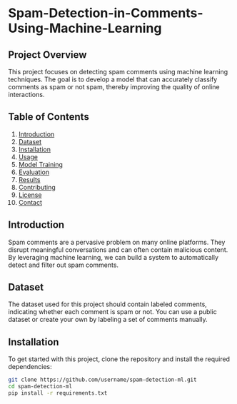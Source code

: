 # Spam-Detection-in-Comments-Using-Machine-Learning


## Project Overview

This project focuses on detecting spam comments using machine learning techniques. The goal is to develop a model that can accurately classify comments as spam or not spam, thereby improving the quality of online interactions.

## Table of Contents

1. [Introduction](#introduction)
2. [Dataset](#dataset)
3. [Installation](#installation)
4. [Usage](#usage)
5. [Model Training](#model-training)
6. [Evaluation](#evaluation)
7. [Results](#results)
8. [Contributing](#contributing)
9. [License](#license)
10. [Contact](#contact)

## Introduction

Spam comments are a pervasive problem on many online platforms. They disrupt meaningful conversations and can often contain malicious content. By leveraging machine learning, we can build a system to automatically detect and filter out spam comments.

## Dataset

The dataset used for this project should contain labeled comments, indicating whether each comment is spam or not. You can use a public dataset or create your own by labeling a set of comments manually.

## Installation

To get started with this project, clone the repository and install the required dependencies:

```bash
git clone https://github.com/username/spam-detection-ml.git
cd spam-detection-ml
pip install -r requirements.txt
